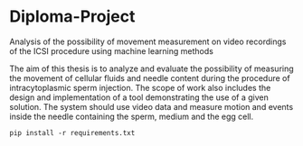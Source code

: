 # Diploma-Project
Analysis of the possibility of movement measurement on video recordings of the ICSI procedure using machine learning methods

The aim of this thesis is to analyze and evaluate the possibility of measuring the movement of cellular fluids and needle content during the procedure of intracytoplasmic sperm injection. The scope of work also includes the design and implementation of a tool demonstrating the use of a given solution. The system should use video data and measure motion and events inside the needle containing the sperm, medium and the egg cell.

```
pip install -r requirements.txt
```